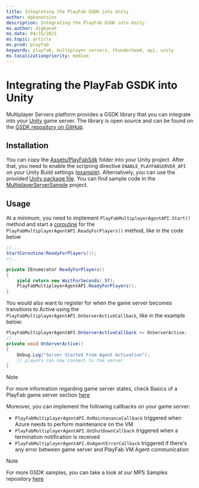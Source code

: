 ```yaml
---
title: Integrating the PlayFab GSDK into Unity
author: dgkanatsios
description: Integrating the PlayFab GSDK into Unity.
ms.author: digkanat
ms.date: 04/15/2021
ms.topic: article
ms.prod: playfab
keywords: playfab, multiplayer servers, thunderhead, api, unity
ms.localizationpriority: medium
---
```


# Integrating the PlayFab GSDK into Unity

Multiplayer Servers platform provides a GSDK library that you can integrate into your [Unity](https://unity.com/) game server. The library is open source and can be found on the [GSDK repository on GitHub](https://github.com/PlayFab/gsdk/tree/master/UnityGsdk).

## Installation

You can copy the [Assets/PlayFabSdk](https://github.com/PlayFab/gsdk/tree/master/UnityGsdk/Assets/PlayFabSdk) folder into your Unity project. After that, you need to enable the scripring directive `ENABLE_PLAYFABSERVER_API` on your Unity Build settings ([example](https://user-images.githubusercontent.com/8256138/81462605-a6d7ac80-9168-11ea-9748-110ed01095c2.png)).
Alternatively, you can use the provided [Unity package file](https://github.com/PlayFab/gsdk/blob/main/UnityGsdk/MpsGsdk.unitypackage). 
You can find sample code in the [MultiplayerServerSample](https://github.com/PlayFab/gsdk/tree/main/UnityGsdk/Assets/PlayFabSdk) project.

## Usage

At a minimum, you need to implement `PlayFabMultiplayerAgentAPI.Start()` method and start a [coroutine](https://docs.unity3d.com/Manual/Coroutines.html) for the `PlayFabMultiplayerAgentAPI.ReadyForPlayers()` method, like in the code below

```csharp
//...
StartCoroutine(ReadyForPlayers());
//...

private IEnumerator ReadyForPlayers()
{
    yield return new WaitForSeconds(.5f);
    PlayFabMultiplayerAgentAPI.ReadyForPlayers();
}
```

You would also want to register for when the game server becomes transitions to Active using the `PlayFabMultiplayerAgentAPI.OnServerActiveCallback`, like in the example below:

```csharp
PlayFabMultiplayerAgentAPI.OnServerActiveCallback += OnServerActive;
// ...
private void OnServerActive()
{
    Debug.Log("Server Started From Agent Activation");
    // players can now connect to the server
}
```

> [!Note]
> For more information regarding game server states, check Basics of a PlayFab game server section [here](basics-of-a-playFab-game-server.md)

Moreover, you can implement the following callbacks on your game server:

- `PlayFabMultiplayerAgentAPI.OnMaintenanceCallback` triggered when Azure needs to perform maintenance on the VM
- `PlayFabMultiplayerAgentAPI.OnShutDownCallback` triggered when a termination notification is received
- `PlayFabMultiplayerAgentAPI.OnAgentErrorCallback` triggered if there's any error between game server and PlayFab VM Agent communication

> [!Note]
> For more GSDK samples, you can take a look at our MPS Samples repository [here](https://github.com/PlayFab/MpsSamples)
